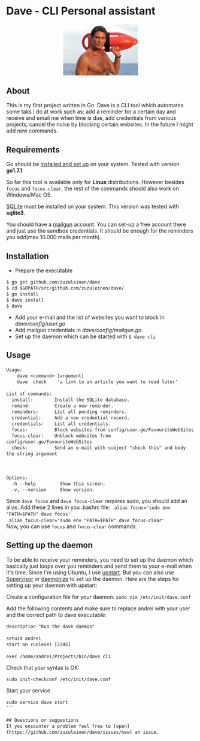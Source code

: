 # Dave - CLI Personal assistant

<p align="center">
<img align="middle" src="dave.jpg" width="200" />
</p>


## About
This is my first project written in Go. Dave is a CLI tool which automates some taks I do at work such as: add a reminder for a certain day and receive and email me when time is due, add credentials from various projects, cancel the noise by blocking certain websites. In the future I might add new commands.


## Requirements

Go should be [installed and set up](https://golang.org/doc/install) on your system. Tested with version **go1.7.1**

So far this tool is available only for **Linux** distributions. However besides `focus` and `focus-clear`, the rest of the commands should also work on Windows/Mac OS.

[SQLite](https://sqlite.org/) must be installed on your system. This version was tested with **sqlite3**.

You should have a [mailgun](http://www.mailgun.com/) account. You can set-up a free account there and just use the sandbox credentials. It should be enough for the reminders you add(max 10.000 mails per month).

## Installation

* Prepare the executable 

```shell
$ go get github.com/zuzuleinen/dave
$ cd $GOPATH/src/github.com/zuzuleinen/dave/
$ go install
$ dave install
$ dave
```
* Add your e-mail and the list of websites you want to block in *dave/config/user.go*
* Add mailgun credentials in *dave/config/mailgun.go*
* Set up the daemon which can be started with `$ dave cli`




## Usage

```shell
Usage:
    dave <command> [argument]
    dave  check    'a link to an article you want to read later'

List of commands:
  install:        Install the SQLite database.
  remind:         Create a new reminder.
  reminders:      List all pending reminders.
  credential:     Add a new credential record.
  credentials:    List all credentials.
  focus:          Block websites from config/user.go/FavouriteWebSites
  focus-clear:    Unblock websites from config/user.go/FavouriteWebSites
  check:          Send an e-mail with subject "check this" and body the string argument



Options:
  -h --help         Show this screen.
  -v, --version     Show version.
```

Since `dave focus` and `dave focus-clear` requires sudo, you should add an alias. Add these 2 lines in you .bashrc file:
` alias focus='sudo env "PATH=$PATH" dave focus'`<br>
` alias focus-clear='sudo env "PATH=$PATH" dave focus-clear'`</br>
Now, you can use `focus` and `focus-clear` commands.

## Setting up the daemon
To be able to receive your reminders, you need to set up the daemon which basically just loops over you reminders and send them to your e-mail when it's time.
Since I'm using Ubuntu, I use [upstart](http://upstart.ubuntu.com/). But you can also use [Supervisor](http://supervisord.org/) or [daemonize](http://software.clapper.org/daemonize/) to set up the daemon.
Here are the steps for setting up your daemon with upstart:

Create a configuration file for your daemon:
`sudo vim /etc/init/dave.conf`

Add the following contents and make sure to replace andrei with your user and the correct path to dave executable:
```
description "Run the dave daemon"

setuid andrei
start on runlevel [2345]

exec /home/andrei/Projects/bin/dave cli
```
Check that your syntax is OK:
```
sudo init-checkconf /etc/init/dave.conf
```
Start your service
````
sudo service dave start
```

## Questions or suggestions
If you encounter a problem feel free to [open](https://github.com/zuzuleinen/dave/issues/new) an issue.
